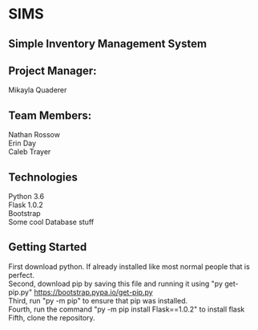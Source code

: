 # SIMS
## Simple Inventory Management System

## Project Manager:    
Mikayla Quaderer

## Team Members:
Nathan Rossow <br />
Erin Day <br />
Caleb Trayer <br />

## Technologies
Python 3.6 <br />
Flask 1.0.2 <br />
Bootstrap <br />
Some cool Database stuff <br />

## Getting Started
First download python. If already installed like most normal people that is perfect. <br />
Second, download pip by saving this file and running it using "py get-pip.py" https://bootstrap.pypa.io/get-pip.py <br />
Third, run "py -m pip" to ensure that pip was installed. <br />
Fourth, run the command "py -m pip install Flask==1.0.2" to install flask <br />
Fifth, clone the repository. <br />
